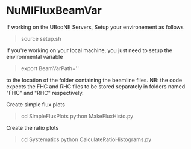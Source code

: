 # NuMIFluxBeamVar

If working on the UBooNE Servers,
Setup your environement as follows
> source setup.sh


If you're working on your local machine, you just need to setup the environmental variable

> export  BeamVarPath='<the correct path>'

to the location of the folder containing the beamline files.
NB: the code expects the FHC and RHC files to be stored separately in folders named "FHC" and "RHC" respectively.

Create simple flux plots
> cd SimpleFluxPlots
> python MakeFluxHisto.py

Create the ratio plots
> cd Systematics
> python CalculateRatioHistograms.py
